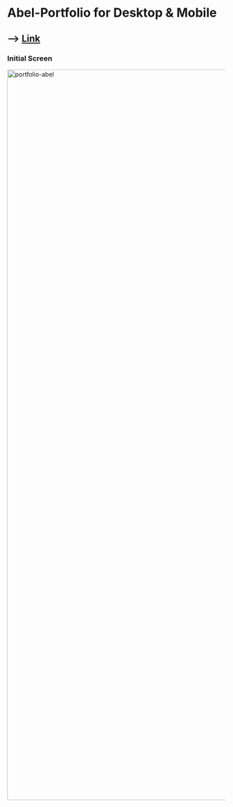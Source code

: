 # Abel-Portfolio for Desktop & Mobile

## --> [Link](https://portfolio-abel.netlify.app/)

### Initial Screen
<img width="1680" alt="portfolio-abel" src="https://user-images.githubusercontent.com/91298955/161950835-9dc3aeb8-520b-4f48-b450-4f70e29a20f8.png">


